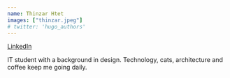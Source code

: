 ```yaml
---
name: Thinzar Htet
images: ["thinzar.jpeg"]
# twitter: 'hugo_authors'
---
```


[LinkedIn](https://www.linkedin.com/in/thinzarhtet/)

IT student with a background in design. Technology, cats, architecture and coffee keep me going daily.
